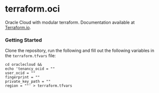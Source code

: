# terraform.oci
Oracle Cloud with modular terraform. Documentation available at [Terraform.io](https://registry.terraform.io/providers/hashicorp/oci/latest/docs).

### Getting Started
Clone the repository, run the following and fill out the following variables in the `terraform.tfvars` file:
```
cd oraclecloud &&
echo 'tenancy_ocid = ""
user_ocid = ""
fingerprint = "" 
private_key_path = ""
region = ""' > terraform.tfvars
```